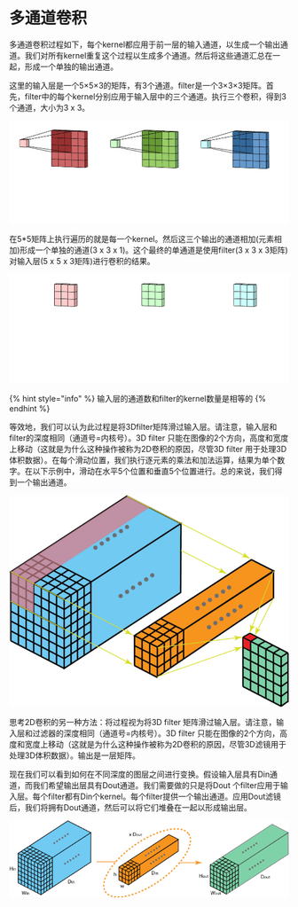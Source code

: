 # 多通道卷积

多通道卷积过程如下，每个kernel都应用于前一层的输入通道，以生成一个输出通道。我们对所有kernel重复这个过程以生成多个通道。然后将这些通道汇总在一起，形成一个单独的输出通道。

这里的输入层是一个5×5×3的矩阵，有3个通道。filter是一个3×3×3矩阵。首先，filter中的每个kernel分别应用于输入层中的三个通道。执行三个卷积，得到3个通道，大小为3 x 3。

![&#x591A;&#x901A;&#x9053;2D&#x5377;&#x79EF;&#x7684;&#x7B2C;&#x4E00;&#x6B65;&#xFF1A;&#x5C06;filter&#x4E2D;&#x7684;&#x6BCF;&#x4E2A;kernel&#x5206;&#x522B;&#x5E94;&#x7528;&#x4E8E;&#x8F93;&#x5165;&#x5C42;&#x4E2D;&#x7684;&#x4E09;&#x4E2A;&#x901A;&#x9053;&#x3002;](../.gitbook/assets/multi-channel.gif)

在5\*5矩阵上执行遍历的就是每一个kernel。然后这三个输出的通道相加\(元素相加\)形成一个单独的通道\(3 x 3 x 1\)。这个最终的单通道是使用filter\(3 x 3 x 3矩阵\)对输入层\(5 x 5 x 3矩阵\)进行卷积的结果。

![&#x591A;&#x901A;&#x9053;2D&#x5377;&#x79EF;&#x7684;&#x7B2C;&#x4E8C;&#x6B65;&#xFF1A;&#x7136;&#x540E;&#x5C06;&#x8FD9;&#x4E09;&#x4E2A;&#x901A;&#x9053;&#x52A0;&#x5728;&#x4E00;&#x8D77;&#xFF08;&#x9010;&#x5143;&#x7D20;&#x52A0;&#x6CD5;&#xFF09;&#x4EE5;&#x5F62;&#x6210;&#x4E00;&#x4E2A;&#x5355;&#x4E2A;&#x901A;&#x9053;&#x3002;](../.gitbook/assets/multi-channel1.gif)

{% hint style="info" %}
输入层的通道数和filter的kernel数量是相等的
{% endhint %}

等效地，我们可以认为此过程是将3Dfilter矩阵滑过输入层。请注意，输入层和filter的深度相同（通道号=内核号）。3D filter 只能在图像的2个方向，高度和宽度上移动（这就是为什么这种操作被称为2D卷积的原因，尽管3D filter 用于处理3D体积数据）。在每个滑动位置，我们执行逐元素的乘法和加法运算，结果为单个数字。在以下示例中，滑动在水平5个位置和垂直5个位置进行。总的来说，我们得到一个输出通道。

![](../.gitbook/assets/image%20%28119%29.png)

思考2​​D卷积的另一种方法：将过程视为将3D filter 矩阵滑过输入层。请注意，输入层和过滤器的深度相同（通道号=内核号）。3D filter 只能在图像的2个方向，高度和宽度上移动（这就是为什么这种操作被称为2D卷积的原因，尽管3D滤镜用于处理3D体积数据）。输出是一层矩阵。

现在我们可以看到如何在不同深度的图层之间进行变换。假设输入层具有Din通道，而我们希望输出层具有Dout通道。我们需要做的只是将Dout 个filter应用于输入层。每个filter都有Din个kernel。每个filter提供一个输出通道。应用Dout滤镜后，我们将拥有Dout通道，然后可以将它们堆叠在一起以形成输出层。

![&#x6807;&#x51C6;2D&#x5377;&#x79EF;&#x3002;&#x4F7F;&#x7528;Dout&#x4E2A;filter &#x5C06;&#x6DF1;&#x5EA6;&#x4E3A;Din&#x7684;&#x4E00;&#x5C42;&#x6620;&#x5C04;&#x5230;&#x6DF1;&#x5EA6;&#x4E3A;Dout&#x7684;&#x53E6;&#x4E00;&#x5C42;&#x3002;](../.gitbook/assets/image%20%28125%29.png)

